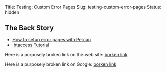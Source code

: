 Title: Testing: Custom Error Pages
Slug: testing-custom-error-pages
Status: hidden

## The Back Story

* [How to setup error pages with Pelican](http://bertelsen.ca/setup/how-to-setup-error-pages-with-pelican/)
* [.htaccess Tutorial](http://www.freewebmasterhelp.com/tutorials/htaccess/)

Here is a purposely broken link on this web site: [borken link](http://jeffskinnerbox.me/posts/2014/Feb/08/bogus/)


Here is a purposely broken link on Google: [borken link](https://www.google.com/bogus)
